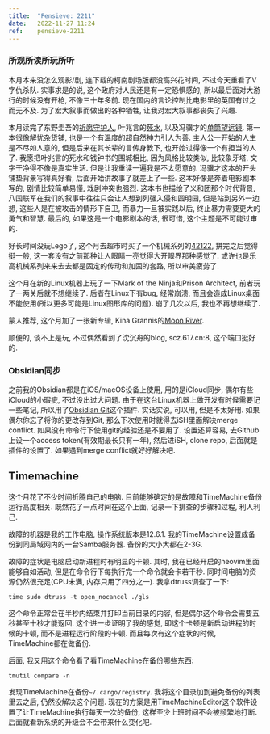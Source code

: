 ```yaml
---
title:  "Pensieve: 2211"
date:   2022-11-27 11:24
ref:    pensieve-2211
---
```


### 所观所读所玩所听

本月本来没怎么观影/剧, 连下载的柯南剧场版都没高兴花时间, 不过今天重看了V字仇杀队. 实事求是的说, 这个政府对人民还是有一定恐惧感的, 所以最后面对大游行的时候没有开枪, 不像三十年多前. 现在国内的言论控制比电影里的英国有过之而无不及. 为了宏大叙事而做出的各种牺牲, 让我对宏大叙事都丧失了兴趣.

本月读完了东野圭吾的[祈愿守护人](https://book.douban.com/subject/35017604/), 叶兆言的[死水](https://book.douban.com/subject/30192590/), 以及冯骥才的[单筒望远镜](https://book.douban.com/subject/30417791/). 第一本很像解忧杂货铺, 也是一个有温度的超自然神力引人为善. 主人公一开始的人生是不尽如人意的, 但是后来在其长辈的言传身教下, 也开始过得像一个有担当的人了. 我愿把叶兆言的死水和钱钟书的围城相比, 因为风格比较类似, 比较象牙塔, 文字干净得不像是真实生活. 但是让我重读一遍我是不太愿意的. 冯骥才这本的开头铺垫背景写得真好看, 后面开始讲故事了就差上了一些. 这本好像是奔着电影剧本写的, 剧情比较简单易懂, 戏剧冲突也强烈. 这本书也描绘了义和团那个时代背景, 八国联军在我们的叙事中往往只会让人想到列强入侵和圆明园, 但是站到另外一边想, 这些人是在被攻击的情形下自卫, 而暴力一旦被实践以后, 终止暴力需要更大的勇气和智慧. 最后的, 如果这是一个电影剧本的话, 很可惜, 这个主题是不可能过审的.

好长时间没玩Lego了, 这个月去超市时买了一个机械系列的[42122](https://www.lego.com/en-au/product/jeep-wrangler-42122), 拼完之后觉得挺一般, 这一套没有之前那种让人眼睛一亮觉得大开眼界那种感觉了. 或许也是乐高机械系列来来去去都是固定的传动和加固的套路, 所以审美疲劳了.

这个月在新的Linux机器上玩了一下Mark of the Ninja和Prison Architect, 前者玩了一两关后就不想继续了. 后者在Linux下有bug, 经常崩溃, 而且会造成Linux桌面不能使用(所以更多可能是Linux图形库的问题). 崩了几次以后, 我也不再想继续了.

蒙人推荐, 这个月加了一张新专辑, Kina Grannis的[Moon River](https://music.apple.com/cn/album/moon-river-single/1613690120?l=en).

顺便的, 谈不上是玩, 不过偶然看到了沈沉舟的blog, scz.617.cn:8, 这个端口挺好的.

### Obsidian同步

之前我的Obsidian都是在iOS/macOS设备上使用, 用的是iCloud同步, 偶尔有些iCloud的小瑕疵, 不过没出过大问题. 由于在这台Linux机器上做开发有时候需要记一些笔记, 所以用了[Obsidian Git](https://github.com/denolehov/obsidian-git)这个插件. 实话实说, 可以用, 但是不太好用. 如果偶尔你忘了将你的更改存到Git, 那么下次使用时就得去iSH里面解决merge conflict. 如果没有命令行下使用git的经验还是不要用了. 设置还算容易, 去Github上设一个access token(有效期最长只有一年), 然后进iSH, clone repo, 后面就是插件的设置了. 如果遇到merge conflict就好好解决吧.

## Timemachine

这个月花了不少时间折腾自己的电脑. 目前能够确定的是故障和TimeMachine备份运行高度相关. 既然花了一点时间在这个上面, 记录一下排查的步骤和过程, 利人利己.

故障的机器是我的工作电脑, 操作系统版本是12.6.1. 我的TimeMachine设置成备份到同局域网内的一台Samba服务器. 备份的大小大都在2-3G.

故障的症状是电脑启动新进程时有明显的卡顿. 其时, 我在已经开启的neovim里面能够自如活动, 但是在命令行下每执行完一个命令就会卡若干秒. 同时间电脑的资源仍然很充足(CPU未满, 内存只用了四分之一). 我拿dtruss调查了一下:

```
time sudo dtruss -t open_nocancel ./gls
```

这个命令正常会在半秒内结束并打印当前目录的内容, 但是偶尔这个命令会需要五秒甚至十秒才能返回. 这个进一步证明了我的感觉, 即这个卡顿是新启动进程的时候的卡顿, 而不是进程运行阶段的卡顿. 而且每次有这个症状的时候, TimeMachine都在做备份.

后面, 我又用这个命令看了看TimeMachine在备份哪些东西:

```
tmutil compare -n
```

发现TimeMachine在备份`~/.cargo/registry`. 我将这个目录加到避免备份的列表里去之后, 仍然没解决这个问题. 现在的方案是用TimeMachineEditor这个软件设置了让TimeMachine执行每天一次的备份, 这样至少上班时间不会被频繁地打断. 后面就看新系统的升级会不会带来什么变化吧.
